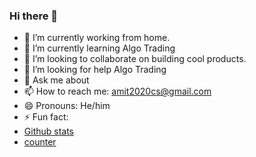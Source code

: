 ### Hi there 👋

- 🔭 I’m currently working from home.
- 🌱 I’m currently learning Algo Trading
- 👯 I’m looking to collaborate on building cool products.
- 🤔 I’m looking for help Algo Trading
- 💬 Ask me about 
- 📫 How to reach me: amit2020cs@gmail.com
- 😄 Pronouns: He/him
- ⚡ Fun fact: 
- [Github stats](https://github-readme-stats.vercel.app/api?username=amit2020cs)
- [counter](https://[YourEndpoint].m.pipedream.net)
